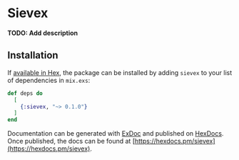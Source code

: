 # Sievex

**TODO: Add description**

## Installation

If [available in Hex](https://hex.pm/docs/publish), the package can be installed
by adding `sievex` to your list of dependencies in `mix.exs`:

```elixir
def deps do
  [
    {:sievex, "~> 0.1.0"}
  ]
end
```

Documentation can be generated with [ExDoc](https://github.com/elixir-lang/ex_doc)
and published on [HexDocs](https://hexdocs.pm). Once published, the docs can
be found at [https://hexdocs.pm/sievex](https://hexdocs.pm/sievex).

